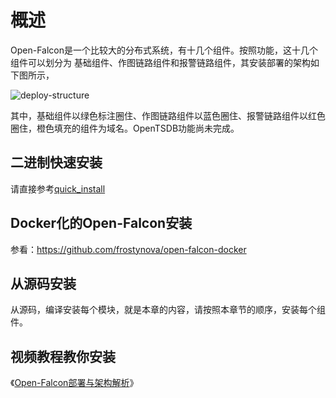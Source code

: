# 概述

Open-Falcon是一个比较大的分布式系统，有十几个组件。按照功能，这十几个组件可以划分为 基础组件、作图链路组件和报警链路组件，其安装部署的架构如下图所示，

![deploy-structure](https://raw.githubusercontent.com/open-falcon-niean/book/master/images/practice/deploy.png)

其中，基础组件以绿色标注圈住、作图链路组件以蓝色圈住、报警链路组件以红色圈住，橙色填充的组件为域名。OpenTSDB功能尚未完成。

## 二进制快速安装

请直接参考[quick_install](../quick_install/README.md)

## Docker化的Open-Falcon安装

参看：https://github.com/frostynova/open-falcon-docker

## 从源码安装

从源码，编译安装每个模块，就是本章的内容，请按照本章节的顺序，安装每个组件。

## 视频教程教你安装

《[Open-Falcon部署与架构解析](http://www.jikexueyuan.com/course/1651.html)》

